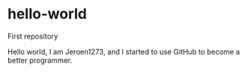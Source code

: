 # hello-world
First repository

Hello world, I am Jeroen1273, and I started to use GitHub to become a better programmer.
